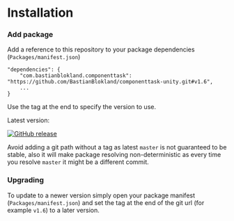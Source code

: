 # Installation


### Add package
Add a reference to this repository to your package dependencies (`Packages/manifest.json`)
```
"dependencies": {
    "com.bastianblokland.componenttask": "https://github.com/BastianBlokland/componenttask-unity.git#v1.6",
    ...
}
```

Use the tag at the end to specify the version to use.

Latest version:

[![GitHub release](https://img.shields.io/github/release/BastianBlokland/componenttask-unity.svg)](https://github.com/BastianBlokland/componenttask-unity/releases/)

Avoid adding a git path without a tag as latest `master` is not guaranteed to be stable, also it will
make package resolving non-deterministic as every time you resolve `master` it might be a different
commit.


### Upgrading
To update to a newer version simply open your package manifest (`Packages/manifest.json`) and set
the tag at the end of the git url (for example `v1.6`) to a later version.
